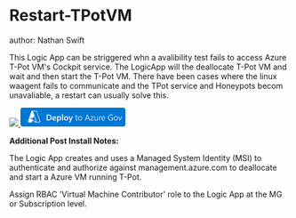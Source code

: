 # Restart-TPotVM

author: Nathan Swift

This Logic App can be striggered whn a avalibility test fails to access Azure T-Pot VM's Cockpit service. The LogicApp will the deallocate T-Pot VM and wait and then start the T-Pot VM. There have been cases where the linux waagent fails to communicate and the TPot service and Honeypots becom unavaliable, a restart can usually solve this.

<a href="https://portal.azure.com/#create/Microsoft.Template/uri/https%3A%2F%2Fraw.githubusercontent.com%2Fswiftsolves-msft%2FLogicApps%2Fmaster%2FRestart-TPotVM%2Fazuredeploy.json" target="_blank">
    <img src="https://aka.ms/deploytoazurebutton"/>
</a>
<a href="https://portal.azure.us/#create/Microsoft.Template/uri/https%3A%2F%2Fraw.githubusercontent.com%2Fswiftsolves-msft%2FLogicApps%2Fmaster%2FRestart-TPotVM%2Fazuredeploy.json" target="_blank">
<img src="https://raw.githubusercontent.com/Azure/azure-quickstart-templates/master/1-CONTRIBUTION-GUIDE/images/deploytoazuregov.png"/>
</a>

**Additional Post Install Notes:**

The Logic App creates and uses a Managed System Identity (MSI) to authenticate and authorize against management.azure.com to deallocate and start a Azure VM running T-Pot.

Assign RBAC 'Virtual Machine Contributor' role to the Logic App at the MG or Subscription level.